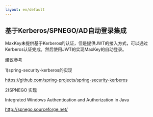 ```yaml
---
layout: en/default
---
```

<h2>基于Kerberos/SPNEGO/AD自动登录集成</h2>

MaxKey未提供基于Kerberos的认证，但是提供JWT的接入方式，可以通过Kerberos认证完成，然后使用JWT的实现MaxKey的自动登录。

建议参考

1)spring-security-kerberos的实现

https://github.com/spring-projects/spring-security-kerberos

2)SPNEGO 实现

Integrated Windows Authentication and Authorization in Java

http://spnego.sourceforge.net/
